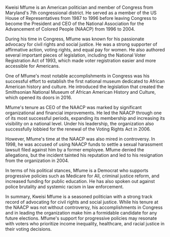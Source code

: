 Kweisi Mfume is an American politician and member of Congress from Maryland's 7th congressional district. He served as a member of the US House of Representatives from 1987 to 1996 before leaving Congress to become the President and CEO of the National Association for the Advancement of Colored People (NAACP) from 1996 to 2004.

During his time in Congress, Mfume was known for his passionate advocacy for civil rights and social justice. He was a strong supporter of affirmative action, voting rights, and equal pay for women. He also authored several important pieces of legislation, including the National Voter Registration Act of 1993, which made voter registration easier and more accessible for Americans.

One of Mfume's most notable accomplishments in Congress was his successful effort to establish the first national museum dedicated to African American history and culture. He introduced the legislation that created the Smithsonian National Museum of African American History and Culture, which opened its doors in 2016.

Mfume's tenure as CEO of the NAACP was marked by significant organizational and financial improvements. He led the NAACP through one of its most successful periods, expanding its membership and increasing its visibility on a national level. Under his leadership, the organization also successfully lobbied for the renewal of the Voting Rights Act in 2006.

However, Mfume's time at the NAACP was also mired in controversy. In 1998, he was accused of using NAACP funds to settle a sexual harassment lawsuit filed against him by a former employee. Mfume denied the allegations, but the incident tainted his reputation and led to his resignation from the organization in 2004.

In terms of his political stances, Mfume is a Democrat who supports progressive policies such as Medicare for All, criminal justice reform, and increased funding for public education. He has also spoken out against police brutality and systemic racism in law enforcement.

In summary, Kweisi Mfume is a seasoned politician with a strong track record of advocating for civil rights and social justice. While his tenure at the NAACP was not without controversy, his accomplishments in Congress and in leading the organization make him a formidable candidate for any future elections. Mfume's support for progressive policies may resonate with voters who prioritize income inequality, healthcare, and racial justice in their voting decisions.
